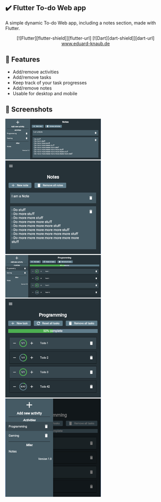 ## ✔️ Flutter To-do Web app 

A simple dynamic To-do Web app, including a notes section, made with Flutter.

<div align="center">
	  [![Flutter][flutter-shield]][flutter-url] [![Dart][dart-shield]][dart-url]
</div>

<div align="center">
    <a href="https://eduard-knaub.de">
      www.eduard-knaub.de
    </a>
</div>

## 📜 Features
- Add/remove activities
- Add/remove tasks
- Keep track of your task progresses
- Add/remove notes
- Usable for desktop and mobile

## 📸 Screenshots

<img src="notesDesktop.png" width="300"> <img src="notesMobile.png" width="300"> <img src="todoDesktop.png" width="300">
<img src="todoMobile.png" width="300"> <img src="drawerMobile.png" width="300"> 


[flutter-shield]: https://img.shields.io/badge/Flutter-Framework-blue?logo=flutter
[flutter-url]: https://flutter.io/
[dart-shield]: https://img.shields.io/badge/Dart-Language-blue?logo=dart
[dart-url]: https://www.dartlang.org/
